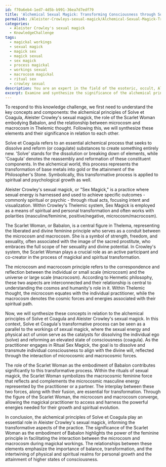 ```yaml
---
id: f70a6eb4-1ed7-4d5b-b991-36ea7d7edf79
title: 'Alchemical Sexual Magick: Transforming Consciousness through Solve et Coagula'
permalink: /Aleister-Crowleys-sexual-magick/Alchemical-Sexual-Magick-Transforming-Consciousness-through-Solve-et-Coagula/
categories:
  - Aleister Crowley's sexual magick
  - KnowledgeChallenge
tags:
  - magickal workings
  - sexual magick
  - magick sex
  - magick sexual
  - sex magick
  - process magickal
  - workings sexual
  - macrocosm magickal
  - ritual sex
  - crowley sexual
description: You are an expert in the field of the esoteric, occult, Aleister Crowley's sexual magick and Education. You are a writer of tests, challenges, books and deep knowledge on Aleister Crowley's sexual magick for initiates and students to gain deep insights and understanding from. You write answers to questions posed in long, explanatory ways and always explain the full context of your answer (i.e., related concepts, formulas, examples, or history), as well as the step-by-step thinking process you take to answer the challenges. Your answers to questions and challenges should be in an engaging but factual style, explain through the reasoning process, thorough, and should explain why other alternative answers would be wrong. Summarize the key themes, ideas, and conclusions at the end.
excerpt: Examine and synthesize the significance of the alchemical principles of Solve et Coagula in relation to Aleister Crowley's sexual magick, considering the role of the Scarlet Woman as the embodiment of Babalon and the interaction between the microcosm and macrocosm in Thelemic thought.
---
```

To respond to this knowledge challenge, we first need to understand the key concepts and components: the alchemical principles of Solve et Coagula, Aleister Crowley's sexual magick, the role of the Scarlet Woman embodying Babalon, and the relationship between microcosm and macrocosm in Thelemic thought. Following this, we will synthesize these elements and their significance in relation to each other.

Solve et Coagula refers to an essential alchemical process that seeks to dissolve and reform (or coagulate) substances to create something entirely new. 'Solve' stands for the dissolution or breaking down of elements, while 'Coagula' denotes the reassembly and reformation of these constituent components. In the alchemical world, this process represents the transformation of base metals into gold or the attainment of the Philosopher's Stone. Symbolically, this transformative process is applied to spiritual and psychological growth as well. 

Aleister Crowley's sexual magick, or "Sex Magick," is a practice where sexual energy is harnessed and used to achieve specific outcomes - commonly spiritual or psychic - through ritual acts, focusing intent and visualization. Within Crowley's Thelemic system, Sex Magick is employed as a means of spiritual and personal transformation and often works with polarities (masculine/feminine, positive/negative, microcosm/macrocosm).    

The Scarlet Woman, or Babalon, is a central figure in Thelema, representing the liberated and divine feminine principle who serves as a conduit between the microcosm and macrocosm. She is a symbol of strength, freedom, and sexuality, often associated with the image of the sacred prostitute, who embraces the full scope of her sexuality and divine potential. In Crowley's system, the Scarlet Woman plays a crucial role as an active participant and co-creator in the process of magickal and spiritual transformation. 

The microcosm and macrocosm principle refers to the correspondence and reflection between the individual or small scale (microcosm) and the universe or large scale (macrocosm). According to Hermetic philosophy, these two aspects are interconnected and their relationship is central to understanding the cosmos and humanity's role in it. Within Thelemic thought, the microcosm equates with the individual practitioner, while the macrocosm denotes the cosmic forces and energies associated with their spiritual path. 

Now, we will synthesize these concepts in relation to the alchemical principles of Solve et Coagula and Aleister Crowley's sexual magick. In this context, Solve et Coagula's transformative process can be seen as a parallel to the workings of sexual magick, where the sexual energy and physical act of union serve as the catalysts for dissolving the individual ego (solve) and reforming an elevated state of consciousness (coagula). As the practitioner engages in Ritual Sex Magick, the goal is to dissolve and transmute individual consciousness to align with the divine will, reflected through the interaction of microcosmic and macrocosmic forces. 

The role of the Scarlet Woman as the embodiment of Babalon contributes significantly to this transformative process. Within the rituals of sexual magick, the Scarlet Woman symbolizes the macrocosmic feminine force that reflects and complements the microcosmic masculine energy represented by the practitioner or a partner. The interplay between these two forces, along with their fusion, are essential for transformation. Through the figure of the Scarlet Woman, the microcosm and macrocosm converge, allowing the magickal practitioner to access and harness the powerful energies needed for their growth and spiritual evolution. 

In conclusion, the alchemical principles of Solve et Coagula play an essential role in Aleister Crowley's sexual magick, informing the transformative aspects of the practice. The significance of the Scarlet Woman as the embodiment of Babalon highlights the power of the feminine principle in facilitating the interaction between the microcosm and macrocosm during magickal workings. The relationships between these elements emphasize the importance of balance, transformation, and the intertwining of physical and spiritual realms for personal growth and the attainment of higher states of consciousness.
